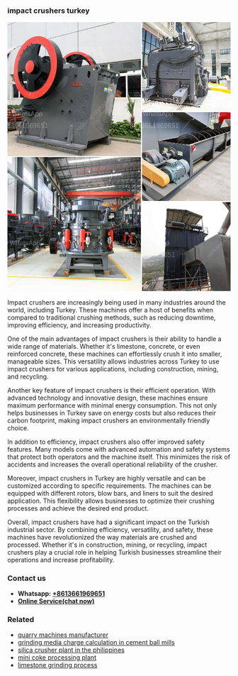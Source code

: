<h3>impact crushers turkey</h3><img src='1708499657.jpg' alt=''><p>Impact crushers are increasingly being used in many industries around the world, including Turkey. These machines offer a host of benefits when compared to traditional crushing methods, such as reducing downtime, improving efficiency, and increasing productivity.</p><p>One of the main advantages of impact crushers is their ability to handle a wide range of materials. Whether it's limestone, concrete, or even reinforced concrete, these machines can effortlessly crush it into smaller, manageable sizes. This versatility allows industries across Turkey to use impact crushers for various applications, including construction, mining, and recycling.</p><p>Another key feature of impact crushers is their efficient operation. With advanced technology and innovative design, these machines ensure maximum performance with minimal energy consumption. This not only helps businesses in Turkey save on energy costs but also reduces their carbon footprint, making impact crushers an environmentally friendly choice.</p><p>In addition to efficiency, impact crushers also offer improved safety features. Many models come with advanced automation and safety systems that protect both operators and the machine itself. This minimizes the risk of accidents and increases the overall operational reliability of the crusher.</p><p>Moreover, impact crushers in Turkey are highly versatile and can be customized according to specific requirements. The machines can be equipped with different rotors, blow bars, and liners to suit the desired application. This flexibility allows businesses to optimize their crushing processes and achieve the desired end product.</p><p>Overall, impact crushers have had a significant impact on the Turkish industrial sector. By combining efficiency, versatility, and safety, these machines have revolutionized the way materials are crushed and processed. Whether it's in construction, mining, or recycling, impact crushers play a crucial role in helping Turkish businesses streamline their operations and increase profitability.</p><h3>Contact us</h3><ul><li><strong>Whatsapp:&nbsp;<a href="https://wa.me/8613661969651">+8613661969651</a></strong></li><li><a href="https://swt.shibang-china.com/?git&amp;zhl&amp;impact crushers turkey"><strong>Online Service(chat now)</strong></a></li></ul><h3>Related</h3><ul><li><a href='quarry machines manufacturer.md'>quarry machines manufacturer</a></li><li><a href='grinding media charge calculation in cement ball mills.md'>grinding media charge calculation in cement ball mills</a></li><li><a href='silica crusher plant in the philippines.md'>silica crusher plant in the philippines</a></li><li><a href='mini coke processing plant.md'>mini coke processing plant</a></li><li><a href='limestone grinding process.md'>limestone grinding process</a></li></ul>